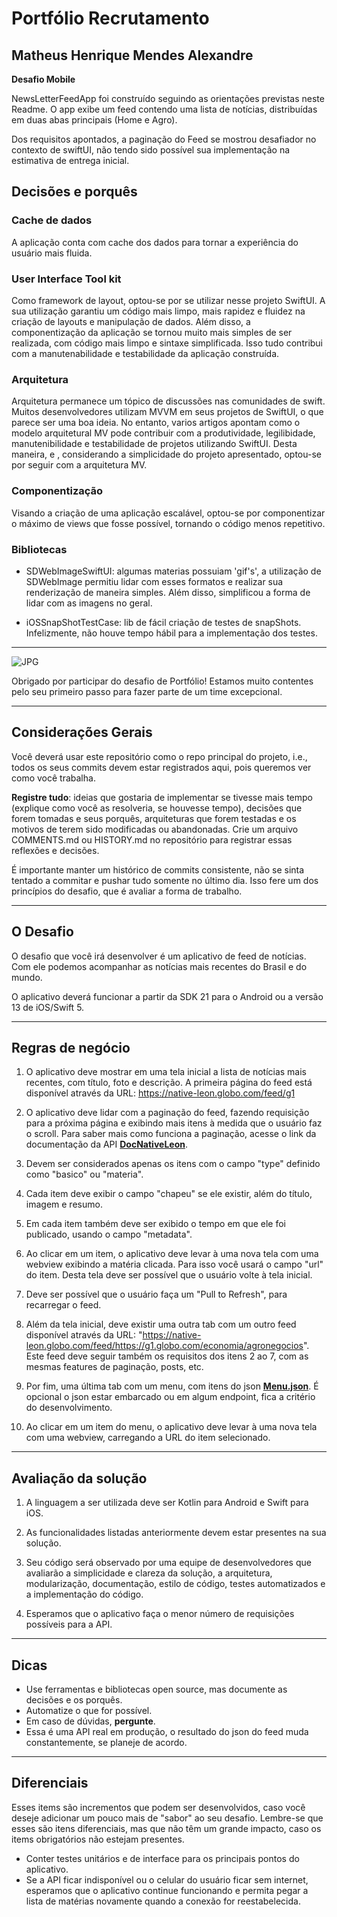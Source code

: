 # Portfólio Recrutamento

## Matheus Henrique Mendes Alexandre
**Desafio Mobile**

NewsLetterFeedApp foi construído seguindo as orientações previstas neste Readme. O app exibe um feed contendo uma lista de notícias, distribuídas em duas abas principais (Home e Agro).

Dos requisitos apontados, a paginação do Feed se mostrou desafiador no contexto de swiftUI, não tendo sido possível sua implementação na estimativa de entrega inicial. 

## Decisões e porquês

### Cache de dados

A aplicação conta com cache dos dados para tornar a experiência do usuário mais fluida.

### User Interface Tool kit

Como framework de layout, optou-se por se utilizar nesse projeto SwiftUI. A sua utilização garantiu um código mais limpo, mais rapidez e fluidez na criação de layouts e manipulação de dados. Além disso, a componentização da aplicação se tornou muito mais simples de ser realizada, com código mais limpo e sintaxe simplificada. Isso tudo contribui com a manutenabilidade e testabilidade da aplicação construída. 

### Arquitetura

Arquitetura permanece um tópico de discussões nas comunidades de swift. Muitos desenvolvedores utilizam MVVM em seus projetos de SwiftUI, o que parece ser uma boa ideia. No entanto, varios artigos apontam como o modelo arquitetural MV pode contribuir com a produtividade, legilibidade, manutenibilidade e testabilidade de projetos utilizando SwiftUI. Desta maneira, e , considerando a simplicidade do projeto apresentado, optou-se por seguir com a arquitetura MV. 

### Componentização

Visando a criação de uma aplicação escalável, optou-se por componentizar o máximo de views que fosse possível, tornando o código menos repetitivo.

### Bibliotecas

* SDWebImageSwiftUI: algumas materias possuiam 'gif's', a utilização de SDWebImage permitiu lidar com esses formatos e realizar sua renderização de maneira simples. Além disso, simplificou a forma de lidar com as imagens no geral.

* iOSSnapShotTestCase: lib de fácil criação de testes de snapShots. Infelizmente, não houve tempo hábil para a implementação dos testes.

---
![JPG](https://github.com/globoi/portfolio-desafio/assets/7443856/3414d888-70cb-49c6-a299-7a727d91740b)

Obrigado por participar do desafio de Portfólio! Estamos muito contentes pelo seu primeiro passo para fazer parte de um time excepcional.

-------------------------------------------------------------------------------
## Considerações Gerais
Você deverá usar este repositório como o repo principal do projeto, i.e., todos os seus commits devem estar registrados aqui, pois queremos ver como você trabalha.

**Registre tudo**: ideias que gostaria de implementar se tivesse mais tempo (explique como você as resolveria, se houvesse tempo), decisões que forem tomadas e seus porquês, arquiteturas que forem testadas e os motivos de terem sido modificadas ou abandonadas. Crie um arquivo COMMENTS.md ou HISTORY.md no repositório para registrar essas reflexões e decisões.

É importante manter um histórico de commits consistente, não se sinta tentado a commitar e pushar tudo somente no último dia. Isso fere um dos princípios do desafio, que é avaliar a forma de trabalho.

-------------------------------------------------------------------------------
## O Desafio

O desafio que você irá desenvolver é um aplicativo de feed de notícias. Com ele podemos acompanhar as notícias mais recentes do Brasil e do mundo.

O aplicativo deverá funcionar a partir da SDK 21 para o Android ou a versão 13 de iOS/Swift 5.

-------------------------------------------------------------------------------
## Regras de negócio
1. O aplicativo deve mostrar em uma tela inicial a lista de notícias mais recentes, com título, foto e descrição. A primeira página do feed está disponível através da URL: https://native-leon.globo.com/feed/g1

2. O aplicativo deve lidar com a paginação do feed, fazendo requisição para a próxima página e exibindo mais itens à medida que o usuário faz o scroll. Para saber mais como funciona a paginação, acesse o link da documentação da API  **[DocNativeLeon](DocNativeLeon.md)**.

3. Devem ser considerados apenas os itens com o campo "type" definido como "basico" ou "materia".

4. Cada item deve exibir o campo "chapeu" se ele existir, além do título, imagem e resumo.

5. Em cada item também deve ser exibido o tempo em que ele foi publicado, usando o campo "metadata".

6. Ao clicar em um item, o aplicativo deve levar à uma nova tela com uma webview exibindo a matéria clicada. Para isso você usará o campo "url" do item. Desta tela deve ser possível que o usuário volte à tela inicial.

7. Deve ser possível que o usuário faça um "Pull to Refresh", para recarregar o feed.

8. Além da tela inicial, deve existir uma outra tab com um outro feed disponível através da URL: "https://native-leon.globo.com/feed/https://g1.globo.com/economia/agronegocios". Este feed deve seguir também os requisitos dos itens 2 ao 7, com as mesmas features de paginação, posts, etc.

9. Por fim, uma última tab com um menu, com itens do json **[Menu.json](menu.json)**. É opcional o json estar embarcado ou em algum endpoint, fica a critério do desenvolvimento.

10. Ao clicar em um item do menu, o aplicativo deve levar à uma nova tela com uma webview, carregando a URL do item selecionado.


------------------------------------------------------------------------------
## Avaliação da solução

1. A linguagem a ser utilizada deve ser Kotlin para Android e Swift para iOS.

2. As funcionalidades listadas anteriormente devem estar presentes na sua solução.

3. Seu código será observado por uma equipe de desenvolvedores que avaliarão a simplicidade e clareza da solução, a arquitetura, modularização, documentação, estilo de código, testes automatizados e a implementação do código.

4. Esperamos que o aplicativo faça o menor número de requisições possíveis para a API.

-------------------------------------------------------------------------------
## Dicas
* Use ferramentas e bibliotecas open source, mas documente as decisões e os porquês.
* Automatize o que for possível.
* Em caso de dúvidas, **pergunte**.
* Essa é uma API real em produção, o resultado do json do feed muda constantemente, se planeje de acordo.

-------------------------------------------------------------------------------
## Diferenciais
Esses items são incrementos que podem ser desenvolvidos, caso você deseje adicionar um pouco mais de "sabor" ao seu desafio. Lembre-se que esses são itens diferenciais, mas que não têm um grande impacto, caso os items obrigatórios não estejam presentes.
* Conter testes unitários e de interface para os principais pontos do aplicativo.
* Se a API ficar indisponível ou o celular do usuário ficar sem internet, esperamos que o aplicativo continue funcionando e permita pegar a lista de matérias novamente quando a conexão for reestabelecida.
